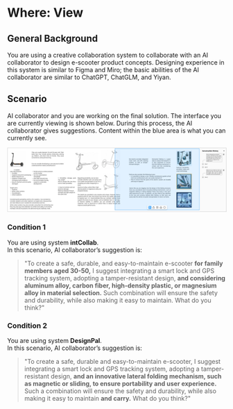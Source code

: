 # Where: View

## General Background
You are using a creative collaboration system to collaborate with an AI collaborator to design e-scooter product concepts. Designing experience in this system is similar to Figma and Miro; the basic abilities of the AI collaborator are similar to ChatGPT, ChatGLM, and Yiyan.

## Scenario
AI collaborator and you are working on the final solution. The interface you are currently viewing is shown below. During this process, the AI collaborator gives suggestions. Content within the blue area is what you can currently see.

<img src="../../img/RQ2/Where/View-intro.webp" style="border: .5px solid Gainsboro;">

### Condition 1
You are using system **intCollab**.<br>
In this scenario, AI ​​collaborator’s suggestion is:

> "To create a safe, durable, and easy-to-maintain e-scooter **for family members aged 30-50,** I suggest integrating a smart lock and GPS tracking system, adopting a tamper-resistant design, **and considering aluminum alloy, carbon fiber, high-density plastic, or magnesium alloy in material selection.** Such combination will ensure the safety and durability, while also making it easy to maintain. What do you think?"

### Condition 2
You are using system **DesignPal**.<br>
In this scenario, AI ​​collaborator’s suggestion is:

> "To create a safe, durable and easy-to-maintain e-scooter, I suggest integrating a smart lock and GPS tracking system, adopting a tamper-resistant design, **and an innovative lateral folding mechanism, such as magnetic or sliding, to ensure portability and user experience.** Such a combination will ensure the safety and durability, while also making it easy to maintain **and carry.** What do you think?"
